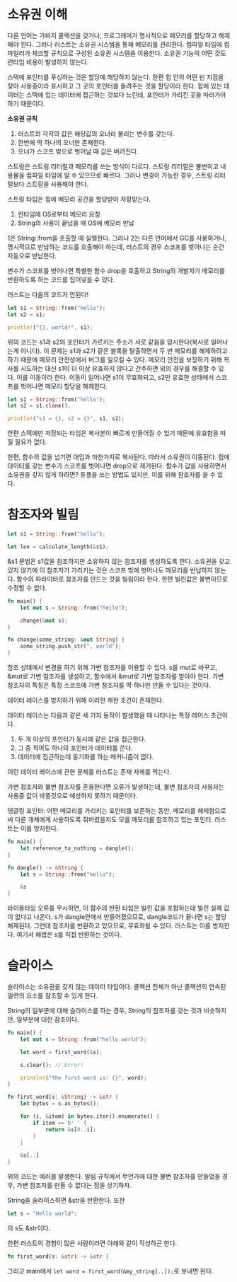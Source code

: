 # 소유권 이해

다른 언어는 가비지 콜렉션을 갖거나, 프로그래머가 명시적으로 메모리를 할당하고 해제해야 한다. 그러나 러스트는 소유권 시스템을 통해 메모리를 관리한다. 컴파일 타임에 컴파일러가 체크할 규칙으로 구성된 소유권 시스템을 이용한다. 소유권 기능의 어떤 것도 런타임 비용이 발생하지 않는다. 

스택에 포인터를 푸싱하는 것은 할당에 해당하지 않는다. 한편 힙 안의 어떤 빈 지점을 찾아 사용중이라 표시하고 그 곳의 포인터를 돌려주는 것을 할당이라 한다. 힙에 있는 데이터는 스택에 있는 데이터에 접근하는 것보다 느린데, 포인터가 가리킨 곳을 따라가야 하기 때문이다. 

**소유권 규칙**
1. 러스트의 각각의 값은 해당값의 오너라 불리는 변수를 갖는다. 
2. 한번에 딱 하나의 오너만 존재한다.
3. 오너가 스코프 밖으로 벗어날 때 값은 버려진다.

스트링은 스트링 리터럴과 메모리를 쓰는 방식이 다르다. 스트링 리터럴은 불변이고 내용물을 컴파일 타임에 알 수 있으므로 빠르다. 그러나 변경이 가능한 경우, 스트링 리터럴보다 스트링을 사용해야 한다. 

스트링 타입은 힙에 메모리 공간을 할당받아 저장받는다. 
1. 런타임에 OS로부터 메모리 요청
2. String의 사용이 끝났을 때 OS에 메모리 반납

1은 String::from을 호출할 때 실행한다. 그러나 2는 다른 언어에서 GC를 사용하거나, 명시적으로 반납하는 코드를 호출해야 하는데, 러스트의 경우 스코프를 벗어나는 순간 자동으로 반납한다. 

변수가 스코프를 벗어나면 특별한 함수 drop을 호출하고 String의 개발자가 메모리를 반환하도록 하는 코드를 집어넣을 수 있다. 

러스트는 다음의 코드가 안된다!

```rs
let s1 = String::from("hello");
let s2 = s1;

println!("{}, world!", s1);
```

위의 코드는 s1과 s2의 포인터가 가르키는 주소가 서로 같음을 암시한다(복사로 일어나는게 아니다). 이 문제는 s1과 s2가 같은 블록을 탈출하면서 두 번 메모리를 해제하려고 하기 때문에 메모리 안전성에서 버그를 일으킬 수 있다. 메모리 안전을 보장하기 위해 복사를 시도하는 대신 s1이 더 이상 유효하지 않다고 간주하면 위의 경우를 해결할 수 있다. 이를 이동이라 한다. 이동이 일어나면 s1이 무효화되고, s2만 유효한 상태에서 스코프를 벗어나면 메모리 할당을 해제한다. 

```rs
let s1 = String::from("hello");
let s2 = s1.clone();

println!("s1 = {}, s2 = {}", s1, s2);
```

한편 스택에만 저장되는 타입은 복사본이 빠르게 만들어질 수 있기 때문에 유효함을 따질 필요가 없다. 

한편, 함수의 값을 넘기면 대입과 마찬가지로 복사된다. 따라서 소유권이 이동된다. 힙에 데이터를 갖는 변수가 스코프를 벗어나면 drop으로 제거된다. 함수가 값을 사용하면서 소유권을 갖지 않게 하려면? 튜플을 쓰는 방법도 있지만, 이를 위해 참조자를 쓸 수 있다. 

# 참조자와 빌림 
```rs
let s1 = String::from("hello");

let len = calculate_length(&s1);
```
&s1 문법은 s1값을 참조하지만 소유하지 않는 참조자를 생성하도록 한다. 소유권을 갖고 있지 않기에 이 참조자가 가리키는 것은 스코프 밖에 벗어나도 메모리를 반납하지 않는다. 함수의 파라미터로 참조자를 만드는 것을 빌림이라 한다. 한편 빌린값은 불변이므로 수정할 수 없다. 

```rs
fn main() {
    let mut s = String::from("hello");

    change(&mut s);
}

fn change(some_string: &mut String) {
    some_string.push_str(", world");
}
```

참조 상태에서 변경을 하기 위해 가변 참조자를 이용할 수 있다. s를 mut로 바꾸고, &mut로 가변 참조자를 생성하고, 함수에서 &mut로 가변 참조자를 받아야 한다. 가변 참조자의 특징은 특정 스코프에 가변 참조자를 딱 하나만 만들 수 있다는 것이다. 

데이터 레이스를 방지하기 위해 이러한 제한 조건이 존재한다. 

데이터 레이스는 다음과 같은 세 가지 동작이 발생했을 때 나타나는 특정 레이스 조건이다. 
1. 두 개 이상의 포인터가 동시에 같은 값을 접근한다. 
2. 그 중 적어도 하나의 포인터가 데이터를 쓴다. 
3. 데이터에 접근하는데 동기화를 하는 메커니즘이 없다. 

이런 데이터 레이스에 관한 문제를 러스트는 존재 자체를 막는다. 

가변 참조자와 불변 참조자를 혼용한다면 오류가 발생하는데, 불변 참조자의 사용자는 사용중 값이 바뀔것으로 예상하지 못하기 때문이다. 

댕글링 포인터: 어떤 메모리를 가리키는 포인터를 보존하는 동안, 메모리를 해제함으로써 다른 개체에게 사용하도록 줘버렸을지도 모를 메모리를 참조하고 있는 포인터. 러스트는 이를 방지한다.

```rs
fn main() {
    let reference_to_nothing = dangle();
}

fn dangle() -> &String {
    let s = String::from("hello");

    &s
}
```

라이픙타임 오류를 무시하면, 이 함수의 반환 타입은 빌린 값을 포함하는데 빌린 실제 값이 없다고 나온다. s가 dangle안에서 만들어졌으므로, dangle코드가 끝나면 s는 할당 해제된다. 그런데 참조자를 반환하고 있으므로, 무효화될 수 있다. 러스트는 이를 방지한다. 여기서 해법은 s를 직접 반환하는 것이다. 

# 슬라이스
슬라이스는 소유권을 갖지 않는 데이터 타입이다. 콜렉션 전체가 아닌 콜렉션의 연속된 일련의 요소를 참조할 수 있게 한다. 

String의 일부분에 대해 슬라이스를 하는 경우, String의 참조자를 갖는 것과 비슷하지만, 일부분에 대한 참조이다. 
```rs
fn main() {
    let mut s = String::from("hello world");

    let word = first_word(&s);

    s.clear(); // Error!

    println!("the first word is: {}", word);
}

fn first_word(s: &String) -> &str {
    let bytes = s.as_bytes();

    for (i, &item) in bytes.iter().enumerate() {
        if item == b' ' {
            return &s[0..i];
        }
    }

    &s[..]
}
```

위의 코드는 에러를 발생한다. 빌림 규칙에서 무언가에 대한 불변 참조자를 만들었을 경우, 가변 참조자를 만들 수 없다는 점을 상기하자. 

String을 슬라이스하면 &str을 반환한다. 또한
```rs
let s = "Hello world";  
```
의 s도 &str이다.

한편 러스트의 경험이 많은 사람이라면 아래와 같이 작성하곤 한다. 
```rs
fn first_word(s: &str) -> &str {
```

그리고 main에서 `let word = first_word(&my_string[..]);`로 보내면 된다. 
